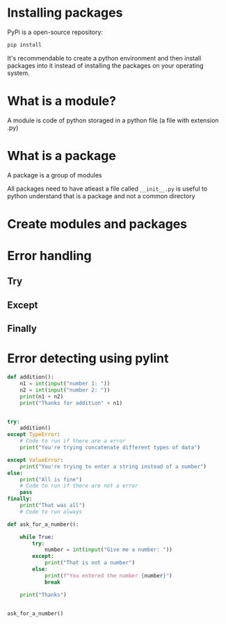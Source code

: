 # Installing packages

PyPi is a open-source repository:

```bash
pip install
```

It's recommendable to create a python environment and then install packages into it instead of installing the packages on your operating system.

# What is a module?

A module is code of python storaged in a python file (a file with extension .py)

# What is a package

A package is a group of modules

All packages need to have atleast a file called `__init__.py` is useful to python understand that is a package and not a common directory

# Create modules and packages

# Error handling

## Try

## Except

## Finally

# Error detecting using pylint

```python
def addition():
    n1 = int(input("number 1: "))
    n2 = int(input("number 2: "))
    print(n1 + n2)
    print("Thanks for addition" + n1)


try:
    addition()
except TypeError:
    # Code to run if there are a error
    print("You're trying concatenate different types of data")

except ValueError:
    print("You're trying to enter a string instead of a number")
else:
    print("All is fine")
    # Code to run if there are not a error
    pass
finally:
    print("That was all")
    # Code to run always
```

```python
def ask_for_a_number():

    while True:
        try:
            number = int(input("Give me a number: "))
        except:
            print("That is not a number")
        else:
            print(f"You entered the number {number}")
            break

    print("Thanks")


ask_for_a_number()
```
